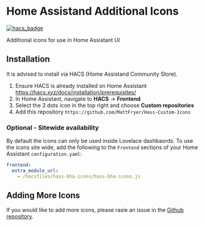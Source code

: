 # Home Assistand Additional Icons

[![hacs_badge](https://img.shields.io/badge/HACS-Custom-orange.svg)](https://github.com/custom-components/hacs)

Additional icons for use in Home Assistant UI

## Installation
It is advised to install via HACS (Home Assistand Community Store).
1. Ensure HACS is already installed on Home Assistant https://hacs.xyz/docs/installation/prerequisites/
2. In Home Assistant, navigate to **HACS** -> **Frontend**
3. Select the 3 dots icon in the top right and choose **Custom repositories**
4. Add this repository `https://github.com/MattFryer/Hass-Custom-Icons`

### Optional - Sitewide availability
By default the icons can only be used inside Lovelace dashbaords. To use the icons site wide, add the following to the `Frontend` sections of your Home Assistant `configuration.yaml`:

```yaml
frontend:
  extra_module_url:
    - /hacsfiles/hass-bha-icons/hass-bha-icons.js
```
## Adding More Icons
If you would like to add more icons, please rasie an issue in the [Github repository](https://github.com/MattFryer/Hass-Custom-Icons/issues).
